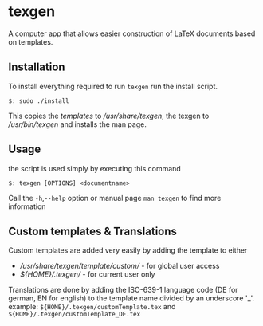 # texgen
A computer app that allows easier construction of LaTeX documents based on templates.

## Installation
To install everything required to run `texgen` run the install script.

`$: sudo ./install`

This copies the *templates* to */usr/share/texgen*, the texgen to */usr/bin/texgen* and installs the man page.

## Usage
the script is used simply by executing this command

`$: texgen [OPTIONS] <documentname>`

Call the `-h`,`--help` option or manual page `man texgen` to find more information

## Custom templates & Translations
Custom templates are added very easily by adding the template to either

* */usr/share/texgen/template/custom/* - for global user access
* *${HOME}/.texgen/* - for current user only

Translations are done by adding the ISO-639-1 language code (DE for german, EN for english) to the template name divided by an underscore '_'.  
example: `${HOME}/.texgen/customTemplate.tex` and `${HOME}/.texgen/customTemplate_DE.tex`

